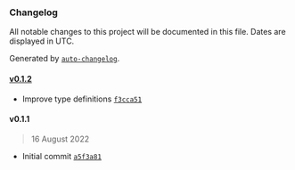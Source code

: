 ### Changelog

All notable changes to this project will be documented in this file. Dates are displayed in UTC.

Generated by [`auto-changelog`](https://github.com/CookPete/auto-changelog).

#### [v0.1.2](https://github.com/medihack/file-watch-hmr/compare/v0.1.1...v0.1.2)

- Improve type definitions [`f3cca51`](https://github.com/medihack/file-watch-hmr/commit/f3cca511a64f5d5c24fa1bb58566d32bbd2040e1)

#### v0.1.1

> 16 August 2022

- Initial commit [`a5f3a81`](https://github.com/medihack/file-watch-hmr/commit/a5f3a818264dc30f6a59af6b0c47029e20becd3f)
